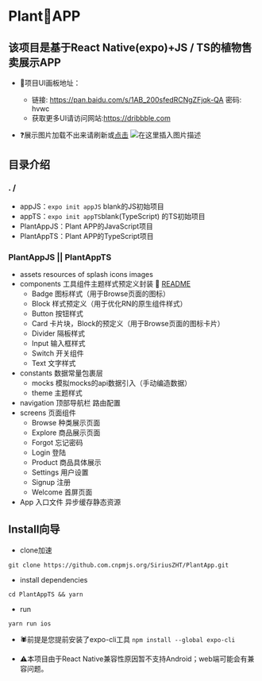 # Plant🌳APP
## 该项目是基于React Native(expo)+JS / TS的植物售卖展示APP

- 🌿项目UI画板地址：
	- 链接: https://pan.baidu.com/s/1AB_200sfedRCNgZFjqk-QA  密码: hvwc
	- 获取更多UI请访问网站:https://dribbble.com

- ❓展示图片加载不出来请刷新或[点击](https://img-blog.csdnimg.cn/20210217163125589.png)
![在这里插入图片描述](https://img-blog.csdnimg.cn/20210217163125589.png)

## 目录介绍
### . /
- appJS：`expo init appJS` blank的JS初始项目
- appTS：` expo init appTS `blank(TypeScript) 的TS初始项目
- PlantAppJS：Plant APP的JavaScript项目
- PlantAppTS：Plant APP的TypeScript项目

### PlantAppJS 	||  PlantAppTS
- assets resources of splash icons images
- components 工具组件主题样式预定义封装 🔧 [README](https://github.com/SiriusZHT/PlantApp/tree/main/PlantAppTS/components)
	- Badge 图标样式（用于Browse页面的图标）
	- Block 样式预定义（用于优化RN的原生组件样式）
	- Button 按钮样式
	- Card 卡片块，Block的预定义（用于Browse页面的图标卡片）
	- Divider 隔板样式
	- Input 输入框样式
	- Switch 开关组件
	- Text 文字样式
- constants 数据常量包裹层
	- mocks 模拟mocks的api数据引入（手动编造数据）
	- theme 主题样式
- navigation 顶部导航栏 路由配置
- screens 页面组件
	- Browse 种类展示页面
	- Explore 商品展示页面
	- Forgot 忘记密码
	- Login 登陆
	- Product 商品具体展示
	- Settings 用户设置
	- Signup 注册
	- Welcome 首屏页面
- App 入口文件 异步缓存静态资源

## Install向导
- clone加速
```shell
git clone https://github.com.cnpmjs.org/SiriusZHT/PlantApp.git 
```
- install dependencies
```shell
cd PlantAppTS && yarn 
```
- run

```shell
yarn run ios
```

- 🕷前提是您提前安装了expo-cli工具 `npm install --global expo-cli`

- ⚠️本项目由于React Native兼容性原因暂不支持Android；web端可能会有兼容问题。